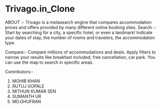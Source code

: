 # Trivago.in_Clone
ABOUT :-
Trivago is a metasearch engine that compares accommodation prices and offers provided by many different online booking sites.
Search :-
Start by searching for a city, a specific hotel, or even a landmark! Indicate your dates of stay, the number of rooms and travelers, the accommodation type.

Compare:-
Compare millions of accommodations and deals. Apply filters to narrow your results like breakfast included, free cancellation, car park. You can use the map to search in specific areas.



Contributors:-
1) MOHIB KHAN 
2) RUTUJ GOPALE
3) MITHUN KUMAR SEN
4) SUMANTH UR
5) MD.GHUFRAN
